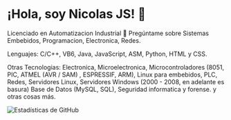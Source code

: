 # ¡Hola, soy Nicolas JS! 👋
Licenciado en Automatizacion Industrial
💬 Pregúntame sobre Sistemas Embebidos, Programacion, Electronica, Redes.  


Lenguajes: C/C++, VB6, Java, JavaScript, ASM, Python, HTML y CSS.


Otras Tecnologias: Electronica, Microelectronica, Microcontroladores (8051, PIC, ATMEL (AVR / SAM) , ESPRESSIF, ARM), Linux para embebidos, PLC, Redes, Servidores Linux, Servidores Windows (2000 - 2008, en adelante es basura) Base de Datos (MySQL, SQL), Seguridad informatica y forense. y otras cosas más.

![Estadísticas de GitHub](https://github-readme-stats.vercel.app/api?username=nicoschn&show_icons=true&theme=radical)
